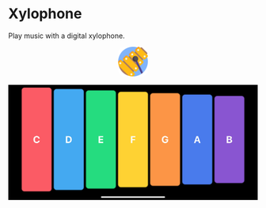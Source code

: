 # Xylophone
Play music with a digital xylophone.

<p align="center">
  <img width="60" height="auto" style="border-radius: 20%;" src="Xylophone/Assets.xcassets/AppIcon.appiconset/1024.png">
</p>

<p align="center">
  <img width="600" height="auto" src="screenShot.jpeg">
</p>
